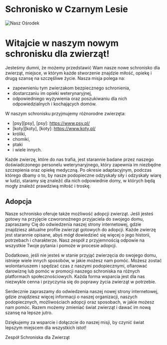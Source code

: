 # Schronisko w Czarnym Lesie
![Nasz Ośrodek](https://img.freepik.com/darmowe-zdjecie/piekne-ujecie-ogrodzenia-prowadzacego-do-domu-w-zielonej-trawie_181624-18255.jpg?w=1380&t=st=1685273636~exp=1685274236~hmac=270deb44e2e0946665cbc75f6750356f5717107a70caf733a4241c668de2cb02)

# Witajcie w naszym nowym schronisku dla zwierząt!

Jesteśmy dumni, że możemy przedstawić Wam nasze nowe schronisko dla zwierząt, miejsce, w którym każde stworzenie znajdzie miłość, opiekę i drugą szansę na szczęśliwe życie. Nasza misja polega na:

* zapewnieniu tym zwierzakom bezpiecznego schronienia, 
* dostarczaniu im opieki weterynaryjnej, 
* odpowiedniego wyżywienia oraz poszukiwaniu dla nich odpowiedzialnych i kochających domów.

W naszym schronisku przyjmujemy różnorodne zwierzęta: 

* [psy][psy], 
[psy]: https://www.psy.pl/
* [koty][koty], 
[koty]: https://www.koty.pl/ 
* króliki, 
* chomiki, 
* ptaki 
* i wiele innych. 

Każde zwierzę, które do nas trafia, jest starannie badane przez naszego doświadczonego personelu weterynaryjnego, który zapewnia im niezbędne szczepienia oraz opiekę medyczną. Po okresie adaptacyjnym, podczas którego dbamy o to, by nasze podopieczne odzyskały siły i odzyskały wiarę w ludzi, staramy się znaleźć dla nich odpowiednie domy, w których będą mogły znaleźć prawdziwą miłość i troskę.

## Adopcja

Nasze schronisko oferuje także możliwość adopcji zwierząt. Jeśli jesteś gotowy na przyjęcie czworonożnego przyjaciela do swojego domu, zapraszamy Cię do odwiedzenia naszej strony internetowej, gdzie znajdziesz aktualne profile zwierząt gotowych do adopcji. Każde zwierzę jest starannie opisane, abyś mógł dowiedzieć się więcej o jego historii, potrzebach i charakterze. Nasz zespół z przyjemnością odpowie na wszystkie Twoje pytania i pomoże w procesie adopcji.

Dodatkowo, jeśli nie jesteś w stanie przyjąć zwierzęcia do swojego domu, istnieje wiele innych sposobów, w jakie możesz nam pomóc. Możesz zostać wolontariuszem i spędzać czas z naszymi podopiecznymi, ofiarować darowiznę lub pomóc w promocji naszego schroniska na różnych platformach społecznościowych. Każda forma wsparcia jest dla nas niezwykle cenna i przyczynia się do poprawy życia zwierząt w potrzebie.

Serdecznie zapraszamy do odwiedzenia naszej nowej strony internetowej, gdzie znajdziesz więcej informacji o naszej organizacji, naszych podopiecznych, możliwościach adopcji oraz sposobach, w jakie możesz nam pomóc. Razem możemy zmieniać świat zwierząt i dawać im nową szansę na lepsze jutro.

Dziękujemy za wsparcie i dołączcie do naszej misji, by czynić świat lepszym miejscem dla wszystkich istot!

Zespół Schroniska dla Zwierząt


<!-- ## Commands

* `mkdocs new [dir-name]` - Create a new project.
* `mkdocs serve` - Start the live-reloading docs server.
* `mkdocs build` - Build the documentation site.
* `mkdocs -h` - Print help message and exit.

## Project layout

    mkdocs.yml    # The configuration file.
    docs/
        index.md  # The documentation homepage.
        ...       # Other markdown pages, images and other files. -->
